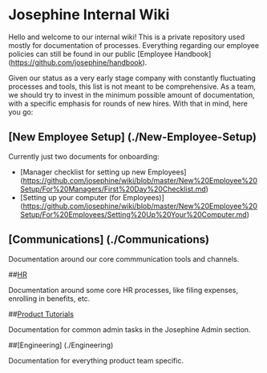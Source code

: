 # Josephine Internal Wiki

Hello and welcome to our internal wiki! This is a private repository used mostly for documentation of processes. Everything regarding our employee policies can still be found in our public [Employee Handbook] (https://github.com/josephine/handbook). 

Given our status as a very early stage company with constantly fluctuating processes and tools, this list is not meant to be comprehensive. As a team, we should try to invest in the minimum possible amount of documentation, with a specific emphasis for rounds of new hires. With that in mind, here you go: 

## [New Employee Setup] (./New-Employee-Setup) 
Currently just two documents for onboarding: 
  - [Manager checklist for setting up new Employees] (https://github.com/josephine/wiki/blob/master/New%20Employee%20Setup/For%20Managers/First%20Day%20Checklist.md)
  - [Setting up your computer (for Employees)] (https://github.com/josephine/wiki/blob/master/New%20Employee%20Setup/For%20Employees/Setting%20Up%20Your%20Computer.md)

## [Communications] (./Communications)

Documentation around our core commmunication tools and channels.

##[HR](./HR)

Documentation around some core HR processes, like filing expenses, enrolling in benefits, etc. 

##[Product Tutorials](https://github.com/josephine/wiki/tree/master/Product%20Tutorials)

Documentation for common admin tasks in the Josephine Admin section.

##[Engineering] (./Engineering)

Documentation for everything product team specific.

